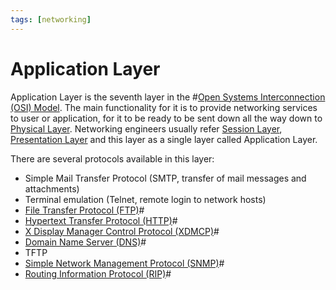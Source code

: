 ```yaml
---
tags: [networking]
---
```


# Application Layer

Application Layer is the seventh layer in the #[Open Systems Interconnection (OSI) Model](202206131632.md).
The main functionality for it is to provide networking services to user or
application, for it to be ready to be sent down all the way down to
[Physical Layer](202206131647.md). Networking engineers usually refer
[Session Layer](202206131849.md), [Presentation Layer](202206131853.md) and this
layer as a single layer called Application Layer.

There are several protocols available in this layer:
- Simple Mail Transfer Protocol (SMTP, transfer of mail messages and
  attachments)
- Terminal emulation (Telnet, remote login to network hosts)
- [File Transfer Protocol (FTP)](202210221515.md)#
- [Hypertext Transfer Protocol (HTTP)](202202211439.md)#
- [X Display Manager Control Protocol (XDMCP)](202205182136.md)#
- [Domain Name Server (DNS)](202209300947.md)#
- TFTP
- [Simple Network Management Protocol (SNMP)](202212211531.md)#
- [Routing Information Protocol (RIP)](202210160908.md)#
